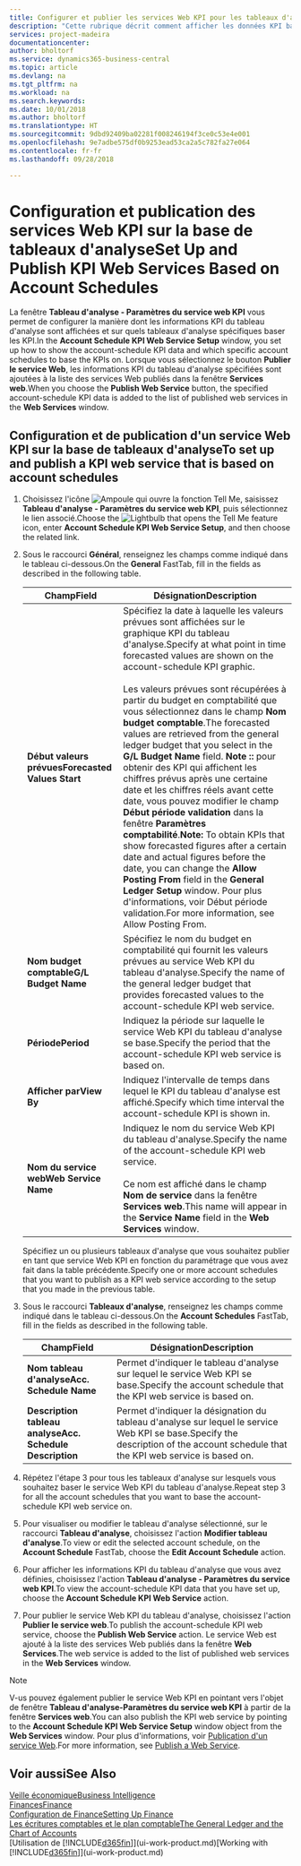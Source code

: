 ```yaml
---
title: Configurer et publier les services Web KPI pour les tableaux d'analyse | Microsoft Docs
description: "Cette rubrique décrit comment afficher les données KPI basées sur des tableaux d'analyse spécifiques."
services: project-madeira
documentationcenter: 
author: bholtorf
ms.service: dynamics365-business-central
ms.topic: article
ms.devlang: na
ms.tgt_pltfrm: na
ms.workload: na
ms.search.keywords: 
ms.date: 10/01/2018
ms.author: bholtorf
ms.translationtype: HT
ms.sourcegitcommit: 9dbd92409ba02281f008246194f3ce0c53e4e001
ms.openlocfilehash: 9e7adbe575df0b9253ead53ca2a5c782fa27e064
ms.contentlocale: fr-fr
ms.lasthandoff: 09/28/2018

---
```

# <a name="set-up-and-publish-kpi-web-services-based-on-account-schedules"></a><span data-ttu-id="66cd4-103">Configuration et publication des services Web KPI sur la base de tableaux d'analyse</span><span class="sxs-lookup"><span data-stu-id="66cd4-103">Set Up and Publish KPI Web Services Based on Account Schedules</span></span>
<span data-ttu-id="66cd4-104">La fenêtre **Tableau d'analyse - Paramètres du service web KPI** vous permet de configurer la manière dont les informations KPI du tableau d'analyse sont affichées et sur quels tableaux d'analyse spécifiques baser les KPI.</span><span class="sxs-lookup"><span data-stu-id="66cd4-104">In the **Account Schedule KPI Web Service Setup** window, you set up how to show the account-schedule KPI data and which specific account schedules to base the KPIs on.</span></span> <span data-ttu-id="66cd4-105">Lorsque vous sélectionnez le bouton **Publier le service Web**, les informations KPI du tableau d'analyse spécifiées sont ajoutées à la liste des services Web publiés dans la fenêtre **Services web**.</span><span class="sxs-lookup"><span data-stu-id="66cd4-105">When you choose the **Publish Web Service** button, the specified account-schedule KPI data is added to the list of published web services in the **Web Services** window.</span></span>  

## <a name="to-set-up-and-publish-a-kpi-web-service-that-is-based-on-account-schedules"></a><span data-ttu-id="66cd4-106">Configuration et de publication d'un service Web KPI sur la base de tableaux d'analyse</span><span class="sxs-lookup"><span data-stu-id="66cd4-106">To set up and publish a KPI web service that is based on account schedules</span></span>  
1.  <span data-ttu-id="66cd4-107">Choisissez l'icône ![Ampoule qui ouvre la fonction Tell Me](media/ui-search/search_small.png "Dites-moi ce que vous voulez faire"), saisissez **Tableau d'analyse - Paramètres du service web KPI**, puis sélectionnez le lien associé.</span><span class="sxs-lookup"><span data-stu-id="66cd4-107">Choose the ![Lightbulb that opens the Tell Me feature](media/ui-search/search_small.png "Tell me what you want to do") icon, enter **Account Schedule KPI Web Service Setup**, and then choose the related link.</span></span>  
2.  <span data-ttu-id="66cd4-108">Sous le raccourci **Général**, renseignez les champs comme indiqué dans le tableau ci-dessous.</span><span class="sxs-lookup"><span data-stu-id="66cd4-108">On the **General** FastTab, fill in the fields as described in the following table.</span></span>  

    |<span data-ttu-id="66cd4-109">Champ</span><span class="sxs-lookup"><span data-stu-id="66cd4-109">Field</span></span>|<span data-ttu-id="66cd4-110">Désignation</span><span class="sxs-lookup"><span data-stu-id="66cd4-110">Description</span></span>|  
    |---------------------------------|---------------------------------------|  
    |<span data-ttu-id="66cd4-111">**Début valeurs prévues**</span><span class="sxs-lookup"><span data-stu-id="66cd4-111">**Forecasted Values Start**</span></span>|<span data-ttu-id="66cd4-112">Spécifiez la date à laquelle les valeurs prévues sont affichées sur le graphique KPI du tableau d'analyse.</span><span class="sxs-lookup"><span data-stu-id="66cd4-112">Specify at what point in time forecasted values are shown on the account-schedule KPI graphic.</span></span><br /><br /> <span data-ttu-id="66cd4-113">Les valeurs prévues sont récupérées à partir du budget en comptabilité que vous sélectionnez dans le champ **Nom budget comptable**.</span><span class="sxs-lookup"><span data-stu-id="66cd4-113">The forecasted values are retrieved from the general ledger budget that you select in the **G/L Budget Name** field.</span></span> <span data-ttu-id="66cd4-114">**Note ::** pour obtenir des KPI qui affichent les chiffres prévus après une certaine date et les chiffres réels avant cette date, vous pouvez modifier le champ **Début période validation** dans la fenêtre **Paramètres comptabilité**.</span><span class="sxs-lookup"><span data-stu-id="66cd4-114">**Note:**  To obtain KPIs that show forecasted figures after a certain date and actual figures before the date, you can change the **Allow Posting From** field in the **General Ledger Setup** window.</span></span> <span data-ttu-id="66cd4-115">Pour plus d'informations, voir Début période validation.</span><span class="sxs-lookup"><span data-stu-id="66cd4-115">For more information, see Allow Posting From.</span></span>|  
    |<span data-ttu-id="66cd4-116">**Nom budget comptable**</span><span class="sxs-lookup"><span data-stu-id="66cd4-116">**G/L Budget Name**</span></span>|<span data-ttu-id="66cd4-117">Spécifiez le nom du budget en comptabilité qui fournit les valeurs prévues au service Web KPI du tableau d'analyse.</span><span class="sxs-lookup"><span data-stu-id="66cd4-117">Specify the name of the general ledger budget that provides forecasted values to the account-schedule KPI web service.</span></span>|  
    |<span data-ttu-id="66cd4-118">**Période**</span><span class="sxs-lookup"><span data-stu-id="66cd4-118">**Period**</span></span>|<span data-ttu-id="66cd4-119">Indiquez la période sur laquelle le service Web KPI du tableau d'analyse se base.</span><span class="sxs-lookup"><span data-stu-id="66cd4-119">Specify the period that the account-schedule KPI web service is based on.</span></span>|  
    |<span data-ttu-id="66cd4-120">**Afficher par**</span><span class="sxs-lookup"><span data-stu-id="66cd4-120">**View By**</span></span>|<span data-ttu-id="66cd4-121">Indiquez l'intervalle de temps dans lequel le KPI du tableau d'analyse est affiché.</span><span class="sxs-lookup"><span data-stu-id="66cd4-121">Specify which time interval the account-schedule KPI is shown in.</span></span>|  
    |<span data-ttu-id="66cd4-122">**Nom du service web**</span><span class="sxs-lookup"><span data-stu-id="66cd4-122">**Web Service Name**</span></span>|<span data-ttu-id="66cd4-123">Indiquez le nom du service Web KPI du tableau d'analyse.</span><span class="sxs-lookup"><span data-stu-id="66cd4-123">Specify the name of the account-schedule KPI web service.</span></span><br /><br /> <span data-ttu-id="66cd4-124">Ce nom est affiché dans le champ **Nom de service** dans la fenêtre **Services web**.</span><span class="sxs-lookup"><span data-stu-id="66cd4-124">This name will appear in the **Service Name** field in the **Web Services** window.</span></span>|  

    <span data-ttu-id="66cd4-125">Spécifiez un ou plusieurs tableaux d'analyse que vous souhaitez publier en tant que service Web KPI en fonction du paramétrage que vous avez fait dans la table précédente.</span><span class="sxs-lookup"><span data-stu-id="66cd4-125">Specify one or more account schedules that you want to publish as a KPI web service according to the setup that you made in the previous table.</span></span>  

3.  <span data-ttu-id="66cd4-126">Sous le raccourci **Tableaux d'analyse**, renseignez les champs comme indiqué dans le tableau ci-dessous.</span><span class="sxs-lookup"><span data-stu-id="66cd4-126">On the **Account Schedules** FastTab, fill in the fields as described in the following table.</span></span>  

    |<span data-ttu-id="66cd4-127">Champ</span><span class="sxs-lookup"><span data-stu-id="66cd4-127">Field</span></span>|<span data-ttu-id="66cd4-128">Désignation</span><span class="sxs-lookup"><span data-stu-id="66cd4-128">Description</span></span>|  
    |---------------------------------|---------------------------------------|  
    |<span data-ttu-id="66cd4-129">**Nom tableau d'analyse**</span><span class="sxs-lookup"><span data-stu-id="66cd4-129">**Acc. Schedule Name**</span></span>|<span data-ttu-id="66cd4-130">Permet d'indiquer le tableau d'analyse sur lequel le service Web KPI se base.</span><span class="sxs-lookup"><span data-stu-id="66cd4-130">Specify the account schedule that the KPI web service is based on.</span></span>|  
    |<span data-ttu-id="66cd4-131">**Description tableau analyse**</span><span class="sxs-lookup"><span data-stu-id="66cd4-131">**Acc. Schedule Description**</span></span>|<span data-ttu-id="66cd4-132">Permet d'indiquer la désignation du tableau d'analyse sur lequel le service Web KPI se base.</span><span class="sxs-lookup"><span data-stu-id="66cd4-132">Specify the description of the account schedule that the KPI web service is based on.</span></span>|  

4.  <span data-ttu-id="66cd4-133">Répétez l'étape 3 pour tous les tableaux d'analyse sur lesquels vous souhaitez baser le service Web KPI du tableau d'analyse.</span><span class="sxs-lookup"><span data-stu-id="66cd4-133">Repeat step 3 for all the account schedules that you want to base the account-schedule KPI web service on.</span></span>  
5.  <span data-ttu-id="66cd4-134">Pour visualiser ou modifier le tableau d'analyse sélectionné, sur le raccourci **Tableau d'analyse**, choisissez l'action **Modifier tableau d'analyse**.</span><span class="sxs-lookup"><span data-stu-id="66cd4-134">To view or edit the selected account schedule, on the **Account Schedule** FastTab, choose the **Edit Account Schedule** action.</span></span>  
6.  <span data-ttu-id="66cd4-135">Pour afficher les informations KPI du tableau d'analyse que vous avez définies, choisissez l'action **Tableau d'analyse - Paramètres du service web KPI**.</span><span class="sxs-lookup"><span data-stu-id="66cd4-135">To view the account-schedule KPI data that you have set up, choose the **Account Schedule KPI Web Service** action.</span></span>  
7.  <span data-ttu-id="66cd4-136">Pour publier le service Web KPI du tableau d'analyse, choisissez l'action **Publier le service web**.</span><span class="sxs-lookup"><span data-stu-id="66cd4-136">To publish the account-schedule KPI web service, choose the **Publish Web Service** action.</span></span> <span data-ttu-id="66cd4-137">Le service Web est ajouté à la liste des services Web publiés dans la fenêtre **Web Services**.</span><span class="sxs-lookup"><span data-stu-id="66cd4-137">The web service is added to the list of published web services in the **Web Services** window.</span></span>  

> [!NOTE]  
>  <span data-ttu-id="66cd4-138">V-us pouvez également publier le service Web KPI en pointant vers l'objet de fenêtre **Tableau d'analyse-Paramètres du service web KPI** à partir de la fenêtre **Services web**.</span><span class="sxs-lookup"><span data-stu-id="66cd4-138">You can also publish the KPI web service by pointing to the **Account Schedule KPI Web Service Setup** window object from the **Web Services** window.</span></span> <span data-ttu-id="66cd4-139">Pour plus d'informations, voir [Publication d'un service Web](across-how-publish-web-service.md).</span><span class="sxs-lookup"><span data-stu-id="66cd4-139">For more information, see [Publish a Web Service](across-how-publish-web-service.md).</span></span>  

## <a name="see-also"></a><span data-ttu-id="66cd4-140">Voir aussi</span><span class="sxs-lookup"><span data-stu-id="66cd4-140">See Also</span></span>  
[<span data-ttu-id="66cd4-141">Veille économique</span><span class="sxs-lookup"><span data-stu-id="66cd4-141">Business Intelligence</span></span>](bi.md)  
[<span data-ttu-id="66cd4-142">Finances</span><span class="sxs-lookup"><span data-stu-id="66cd4-142">Finance</span></span>](finance.md)  
[<span data-ttu-id="66cd4-143">Configuration de Finance</span><span class="sxs-lookup"><span data-stu-id="66cd4-143">Setting Up Finance</span></span>](finance-setup-finance.md)  
[<span data-ttu-id="66cd4-144">Les écritures comptables et le plan comptable</span><span class="sxs-lookup"><span data-stu-id="66cd4-144">The General Ledger and the Chart of Accounts</span></span>](finance-general-ledger.md)  
<span data-ttu-id="66cd4-145">[Utilisation de [!INCLUDE[d365fin](includes/d365fin_md.md)]](ui-work-product.md)</span><span class="sxs-lookup"><span data-stu-id="66cd4-145">[Working with [!INCLUDE[d365fin](includes/d365fin_md.md)]](ui-work-product.md)</span></span>

